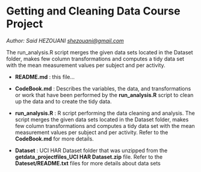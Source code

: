 # Getting and Cleaning Data Course Project

*Author: Said HEZOUANI <shezouani@gmail.com>*

The run_analysis.R script merges the given data sets located in the Dataset folder, makes few column transformations and computes a tidy data set with the mean measurement values per subject and per activity.

* **README.md** : this file...

* **CodeBook.md** : Describes the variables, the data, and transformations or work that have been performed by the **run_analysis.R** script to clean up the data and to create the tidy data.

* **run_analysis.R** : R script performing the data cleaning and analysis. The script merges the given data sets located in the Dataset folder, makes few column transformations and computes a tidy data set with the mean measurement values per subject and per activity. Refer to the **CodeBook.md** for more details. 

* **Dataset** : UCI HAR Dataset folder that was unzipped from the **getdata_projectfiles_UCI HAR Dataset.zip** file. Refer to the **Dateset/README.txt** files for more details about data sets

